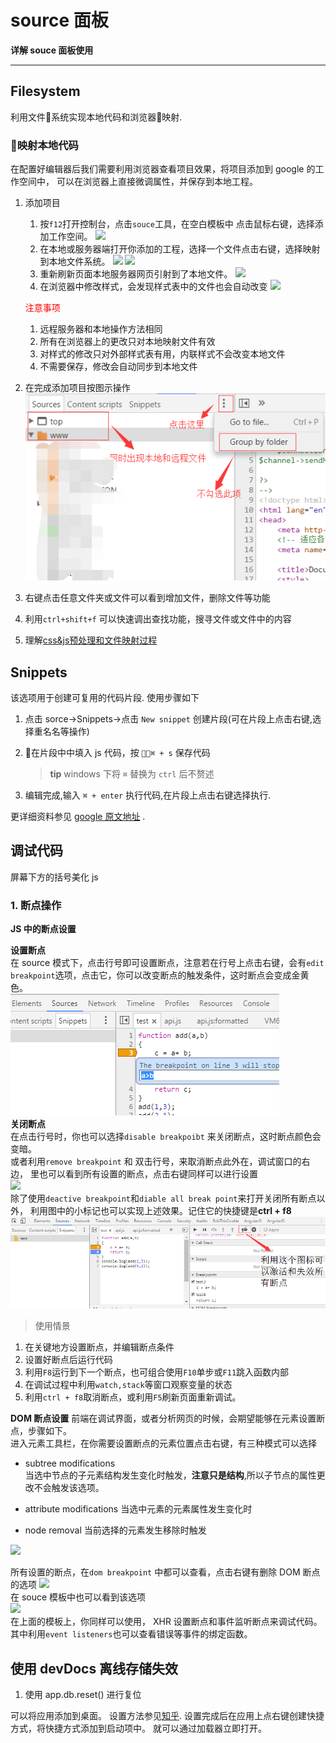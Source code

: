 source 面板
===

**详解 souce 面板使用**

---
## Filesystem
利用文件系统实现本地代码和浏览器映射.

### 映射本地代码
在配置好编辑器后我们需要利用浏览器查看项目效果，将项目添加到 google 的工作空间中，
可以在浏览器上直接微调属性，并保存到本地工程。   

1. 添加项目
    1. 按`f12`打开控制台，点击`souce`工具，在空白模板中
    点击鼠标右键，选择添加工作空间。
    ![](/img/tool_chrome_addproject.png)
    2. 在本地或服务器端打开你添加的工程，选择一个文件点击右键，选择映射到本地文件系统。
    ![](/img/tool_chrome_addproject2.png)
    ![](/img/tool_chrome_addproject3.png)
    3. 重新刷新页面本地服务器网页引射到了本地文件。
    ![](/img/tool_chrome_addproject4.png)
    4. 在浏览器中修改样式，会发现样式表中的文件也会自动改变
     ![](/img/tool_chrome_addproject5.png)
     
    <span style="color:red">注意事项</span><br>
    1. 远程服务器和本地操作方法相同
    2. 所有在浏览器上的更改只对本地映射文件有效
    3. 对样式的修改只对外部样式表有用，内联样式不会改变本地文件
    4. 不需要保存，修改会自动同步到本地文件

2. 在完成添加项目按图示操作
![](../img/tool_chrome_addproject6.png)

3. 右键点击任意文件夹或文件可以看到增加文件，删除文件等功能

4. 利用`ctrl+shift+f` 可以快速调出查找功能，搜寻文件或文件中的内容
    
5. 理解[css&js预处理和文件映射过程](https://developers.google.com/web/tools/setup/setup-preprocessors?hl=en)




## Snippets
该选项用于创建可复用的代码片段.
使用步骤如下
 
1. 点击 sorce->Snippets->点击 `New snippet` 创建片段(可在片段上点击右键,选择重名名等操作)
2. 在片段中中填入 js 代码，按 `⌘ + s` 保存代码

    > **tip**
    > windows 下将 `⌘` 替换为 `ctrl` 后不赘述

3. 编辑完成,输入 `⌘ + enter` 执行代码,在片段上点击右键选择执行.


更详细资料参见
[google 原文地址](https://developers.google.com/web/tools/chrome-devtools/debug/snippets/?hl=en) .

## 调试代码
屏幕下方的括号美化 js

### 1. 断点操作   
**JS 中的断点设置**    

**设置断点**  
在 source 模式下，点击行号即可设置断点，注意若在行号上点击右键，会有`edit breakpoint`选项，点击它，你可以改变断点的触发条件，这时断点会变成金黄色。   
![](../img/tool_chrome_debug1.png)   
**关闭断点**       
在点击行号时，你也可以选择`disable breakpoibt` 来关闭断点，这时断点颜色会变暗。   
或者利用`remove breakpoint` 和 双击行号，来取消断点此外在，调试窗口的右边，
里也可以看到所有设置的断点，点击右键同样可以进行设置   
![](https://developers.google.com/web/tools/chrome-devtools/debug/breakpoints/imgs/breakpoints-pane.png)   
除了使用`deactive breakpoint`和`diable all break point`来打开关闭所有断点以外，
利用图中的小标记也可以实现上述效果。记住它的快捷键是**ctrl + f8** 
![](../img/tool_chrome_debug2.png)

> 使用情景
1. 在关键地方设置断点，并编辑断点条件
2. 设置好断点后运行代码
3. 利用`F8`运行到下一个断点，也可组合使用`F10`单步或`F11`跳入函数内部
4. 在调试过程中利用`watch,stack`等窗口观察变量的状态
5. 利用`ctrl + f8`取消断点，或利用`F5`刷新页面重新调试。


**DOM 断点设置**
前端在调试界面，或者分析网页的时候，会期望能够在元素设置断点，步骤如下。   
进入元素工具栏，在你需要设置断点的元素位置点击右键，有三种模式可以选择   
* subtree modifications   
当选中节点的子元素结构发生变化时触发，**注意只是结构**,所以子节点的属性更改不会触发该选项。

* attribute modifications
当选中元素的元素属性发生变化时   

* node removal
当前选择的元素发生移除时触发   

![](https://developers.google.com/web/tools/chrome-devtools/debug/breakpoints/imgs/dom-change-breakpoint.png)

所有设置的断点，在`dom breakpoint` 中都可以查看，点击右键有删除 DOM 断点的选项
![](https://developers.google.com/web/tools/chrome-devtools/debug/breakpoints/imgs/dom-breakpoints-pane.png)   
在 souce 模板中也可以看到该选项   
![](https://developers.google.com/web/tools/chrome-devtools/debug/breakpoints/imgs/dom-breakpoints-pane-sources.png)   
在上面的模板上，你同样可以使用， XHR 设置断点和事件监听断点来调试代码。  
其中利用`event listeners`也可以查看错误等事件的绑定函数。   

## 使用 devDocs 离线存储失效
1.  使用 app.db.reset() 进行复位
  
可以将应用添加到桌面。
设置方法参见[知乎](https://www.zhihu.com/question/22103329).
设置完成后在应用上点右键创建快捷方式，将快捷方式添加到启动项中。
就可以通过加载器立即打开。
